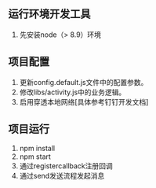 ## 运行环境开发工具
1. 先安装node（> 8.9）环境
     
## 项目配置
1. 更新config.default.js文件中的配置参数。 
2. 修改libs/activity.js中的业务逻辑。 
3. 启用穿透本地网络[具体参考钉钉开发文档]

## 项目运行
1. npm install
2. npm start
3. 通过registercallback注册回调
4. 通过send发送流程发起消息